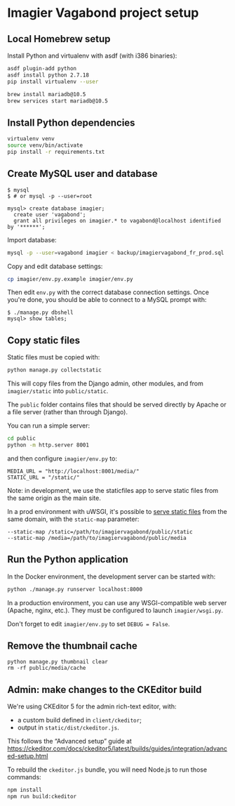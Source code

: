 # Imagier Vagabond project setup

## Local Homebrew setup

Install Python and virtualenv with asdf (with i386 binaries):

```sh
asdf plugin-add python
asdf install python 2.7.18
pip install virtualenv --user
```

```sh
brew install mariadb@10.5
brew services start mariadb@10.5
```

## Install Python dependencies

```sh
virtualenv venv
source venv/bin/activate
pip install -r requirements.txt
```

## Create MySQL user and database

```
$ mysql
$ # or mysql -p --user=root

mysql> create database imagier;
  create user 'vagabond';
  grant all privileges on imagier.* to vagabond@localhost identified by '******';
```

Import database:

```sh
mysql -p --user=vagabond imagier < backup/imagiervagabond_fr_prod.sql
```

Copy and edit database settings:

```sh
cp imagier/env.py.example imagier/env.py
```

Then edit `env.py` with the correct database connection settings. Once you're done, you should be able to connect to a MySQL prompt with:

```
$ ./manage.py dbshell
mysql> show tables;
```

## Copy static files

Static files must be copied with:

```sh
python manage.py collectstatic
```

This will copy files from the Django admin, other modules, and from `imagier/static` into `public/static`.

The `public` folder contains files that should be served directly by Apache or a file server (rather than through Django).

You can run a simple server:

```sh
cd public
python -m http.server 8001
```

and then configure `imagier/env.py` to:

```
MEDIA_URL = "http://localhost:8001/media/"
STATIC_URL = "/static/"
```

Note: in development, we use the staticfiles app to serve static files from the same origin as the main site.

In a prod environment with uWSGI, it's possible to [serve static files](https://uwsgi-docs.readthedocs.io/en/latest/StaticFiles.html) from the same domain, with the `static-map` parameter:

```
--static-map /static=/path/to/imagiervagabond/public/static
--static-map /media=/path/to/imagiervagabond/public/media
```

## Run the Python application

In the Docker environment, the development server can be started with:

```sh
python ./manage.py runserver localhost:8000
```

In a production environment, you can use any WSGI-compatible web server (Apache, nginx, etc.). They must be configured to launch `imagier/wsgi.py`.

Don't forget to edit `imagier/env.py` to set `DEBUG = False`.

## Remove the thumbnail cache

```
python manage.py thumbnail clear
rm -rf public/media/cache
```

## Admin: make changes to the CKEditor build

We're using CKEditor 5 for the admin rich-text editor, with:

- a custom build defined in `client/ckeditor`;
- output in `static/dist/ckeditor.js`.

This follows the “Advanced setup” guide at https://ckeditor.com/docs/ckeditor5/latest/builds/guides/integration/advanced-setup.html

To rebuild the `ckeditor.js` bundle, you will need Node.js to run those commands:

```sh
npm install
npm run build:ckeditor
```
